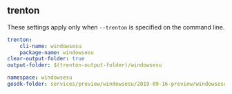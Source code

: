 
## trenton

These settings apply only when `--trenton` is specified on the command line.

``` yaml $(trenton)
trenton:
    cli-name: windowsesu
    package-name: windowsesu
clear-output-folder: true
output-folder: $(trenton-output-folder)/windowsesu
```

```yaml $(tag) == 'package-2019-09-16-preview' && $(trenton)
namespace: windowsesu
gosdk-folder: services/preview/windowsesu/2019-09-16-preview/windowsesu
```

